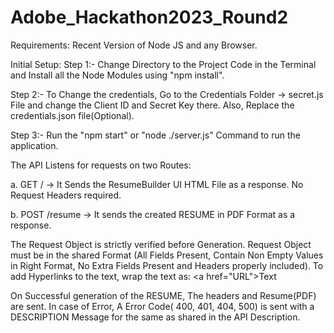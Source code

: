 # Adobe_Hackathon2023_Round2

Requirements: Recent Version of Node JS and any Browser.

Initial Setup:
Step 1:- Change Directory to the Project Code in the Terminal and Install all the Node Modules using "npm install".

Step 2:- To Change the credentials, Go to the Credentials Folder -> secret.js File and change the Client ID and Secret Key there. Also, Replace the credentials.json file(Optional).

Step 3:- Run the "npm start" or "node ./server.js" Command to run the application.


The API Listens for requests on two Routes:

  a. GET /   -> It Sends the ResumeBuilder UI HTML File as a response. No Request Headers required.
  
  b. POST /resume    -> It sends the created RESUME in PDF Format as a response. 
  
   The Request Object is strictly verified before Generation. Request Object must be in the shared Format (All Fields Present, Contain Non Empty Values in Right       Format, No Extra Fields Present and Headers properly included).
   To add Hyperlinks to the text, wrap the text as:  <a href=\"URL\">Text</a>
    
  On Successful generation of the RESUME, The headers and Resume(PDF) are sent. In case of Error, A Error Code( 400, 401, 404, 500) is sent with a DESCRIPTION          Message for the same as shared in the API Description.


